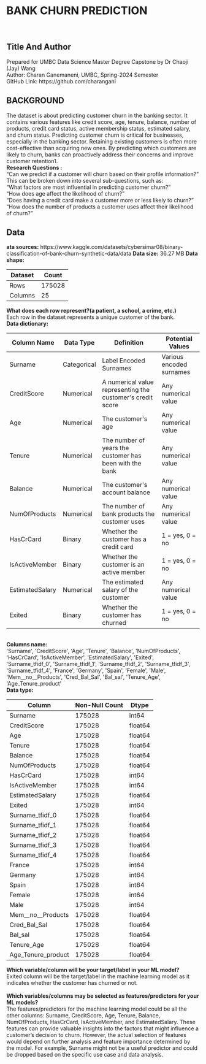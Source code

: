 <h1><b>BANK CHURN PREDICTION</b></h1><br>
<h2><b>Title And Author</b></h2>
Prepared for UMBC Data Science Master Degree Capstone by Dr Chaoji (Jay) Wang<br>
Author: Charan Ganemaneni, UMBC, Spring-2024 Semester<br>
GitHub Link: https://github.com/charangani<br>

<h2><b>BACKGROUND</b></h2>
The dataset is about predicting customer churn in the banking sector. It contains various features like credit score, age, tenure, balance, number of products, credit card status, active membership status, estimated salary, and churn status. Predicting customer churn is critical for businesses, especially in the banking sector. Retaining existing customers is often more cost-effective than acquiring new ones. By predicting which customers are likely to churn, banks can proactively address their concerns and improve customer retention1.<br>
<b>Research Questions :</b> <br>
“Can we predict if a customer will churn based on their profile information?” This can be broken down into several sub-questions, such as:<br>
“What factors are most influential in predicting customer churn?”<br>
“How does age affect the likelihood of churn?”<br>
“Does having a credit card make a customer more or less likely to churn?”<br>
“How does the number of products a customer uses affect their likelihood of churn?”<br>
<h2><b>Data</b></h2>
<b>ata sources:</b> https://www.kaggle.com/datasets/cybersimar08/binary-classification-of-bank-churn-synthetic-data/data
<b>Data size:</b> 36.27 MB
<b>Data shape:</b>

| Dataset | Count |
|--------------|-------|
| Rows | 175028 |
| Columns | 25 |

<b>What does each row represent?(a patient, a school, a crime, etc.)<br></b>
Each row in the dataset represents a unique customer of the bank.<br>
<b>Data dictionary:</b>

| Column Name | Data Type | Definition | Potential Values |
|-------------|-----------|------------|------------------|
| Surname | Categorical | Label Encoded Surnames | Various encoded surnames |
| CreditScore | Numerical | A numerical value representing the customer's credit score | Any numerical value |
| Age | Numerical | The customer's age | Any numerical value |
| Tenure | Numerical | The number of years the customer has been with the bank | Any numerical value |
| Balance | Numerical | The customer's account balance | Any numerical value |
| NumOfProducts | Numerical | The number of bank products the customer uses | Any numerical value |
| HasCrCard | Binary | Whether the customer has a credit card | 1 = yes, 0 = no |
| IsActiveMember | Binary | Whether the customer is an active member | 1 = yes, 0 = no |
| EstimatedSalary | Numerical | The estimated salary of the customer | Any numerical value |
| Exited | Binary | Whether the customer has churned | 1 = yes, 0 = no |

<br>
<b>Columns name:</b><br>
'Surname', 'CreditScore', 'Age', 'Tenure', 'Balance', 'NumOfProducts',
       'HasCrCard', 'IsActiveMember', 'EstimatedSalary', 'Exited',
       'Surname_tfidf_0', 'Surname_tfidf_1', 'Surname_tfidf_2',
       'Surname_tfidf_3', 'Surname_tfidf_4', 'France', 'Germany', 'Spain',
       'Female', 'Male', 'Mem__no__Products', 'Cred_Bal_Sal', 'Bal_sal',
       'Tenure_Age', 'Age_Tenure_product'<br>
<b>Data type:</b>

| Column | Non-Null Count | Dtype |
|--------|---------------|-------|
| Surname | 175028 | int64 |
| CreditScore | 175028 | float64 |
| Age | 175028 | float64 |
| Tenure | 175028 | float64 |
| Balance | 175028 | float64 |
| NumOfProducts | 175028 | float64 |
| HasCrCard | 175028 | int64 |
| IsActiveMember | 175028 | int64 |
| EstimatedSalary | 175028 | float64 |
| Exited | 175028 | int64 |
| Surname_tfidf_0 | 175028 | float64 |
| Surname_tfidf_1 | 175028 | float64 |
| Surname_tfidf_2 | 175028 | float64 |
| Surname_tfidf_3 | 175028 | float64 |
| Surname_tfidf_4 | 175028 | float64 |
| France | 175028 | int64 |
| Germany | 175028 | int64 |
| Spain | 175028 | int64 |
| Female | 175028 | int64 |
| Male | 175028 | int64 |
| Mem__no__Products | 175028 | float64 |
| Cred_Bal_Sal | 175028 | float64 |
| Bal_sal | 175028 | float64 |
| Tenure_Age | 175028 | float64 |
| Age_Tenure_product | 175028 | float64 |

<b>Which variable/column will be your target/label in your ML model?<br></b>
Exited column will be the target/label in the machine learning model as it indicates whether the customer has churned or not.<br><br>
<b>Which variables/columns may be selected as features/predictors for your ML models?<br></b>
 The features/predictors for the machine learning model could be all the other columns: Surname, CreditScore, Age, Tenure, Balance, NumOfProducts, HasCrCard, IsActiveMember, and EstimatedSalary. These features can provide valuable insights into the factors that might influence a customer’s decision to churn. However, the actual selection of features would depend on further analysis and feature importance determined by the model. For example, Surname might not be a useful predictor and could be dropped based on the specific use case and data analysis.
